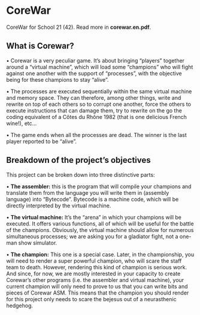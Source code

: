 # CoreWar
CoreWar for School 21 (42). Read more in **corewar.en.pdf**.

## What is Corewar?

• Corewar is a very peculiar game. It’s about bringing “players” together around a
“virtual machine”, which will load some “champions” who will fight against one another
with the support of “processes”, with the objective being for these champions
to stay “alive”.

• The processes are executed sequentially within the same virtual machine and memory
space. They can therefore, among other things, write and rewrite on top of
each others so to corrupt one another, force the others to execute instructions that
can damage them, try to rewrite on the go the coding equivalent of a Côtes du
Rhône 1982 (that is one delicious French wine!), etc...

• The game ends when all the processes are dead. The winner is the last player
reported to be “alive”.

## Breakdown of the project’s objectives

This project can be broken down into three distinctive parts:

• **The assembler:** this is the program that will compile your champions and translate
them from the language you will write them in (assembly language) into “Bytecode”.
Bytecode is a machine code, which will be directly interpreted by the virtual
machine.

• **The virtual machine:** It’s the “arena” in which your champions will be executed.
It offers various functions, all of which will be useful for the battle of the champions.
Obviously, the virtual machine should allow for numerous simultaneous processes;
we are asking you for a gladiator fight, not a one-man show simulator.

• **The champion:** This one is a special case. Later, in the championship, you will
need to render a super powerful champion, who will scare the staff team to death.
However, rendering this kind of champion is serious work. And since, for now, we
are mostly interested in your capacity to create Corewar’s other programs (i.e. the
assembler and virtual machine), your current champion will only need to prove to
us that you can write bits and pieces of Corewar ASM. This means that the champion
you should render for this project only needs to scare the bejesus out of a
neurasthenic hedgehog.

